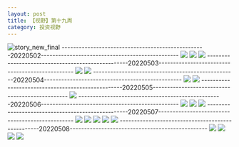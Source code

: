 ```yaml
---
layout: post
title: 【视野】第十九周
category: 投资视野
---
```

![story_new_final](http://rzda7rj3c.hd-bkt.clouddn.com/img/story_new_final_0322.png)
--------------------------------------------------20220502------------------------------------------------
![](http://rzdb2xp2h.hd-bkt.clouddn.com/img/factors-220502-1.png)
![](http://rzdb2xp2h.hd-bkt.clouddn.com/img/factors-220502-2.png)
![](http://rzdb2xp2h.hd-bkt.clouddn.com/img/factors-220502-3.png)
--------------------------------------------------20220503------------------------------------------------
![](http://rzdb2xp2h.hd-bkt.clouddn.com/img/factors-220503-1.png)
![](http://rzdb2xp2h.hd-bkt.clouddn.com/img/factors-220503-2.png)
--------------------------------------------------20220504------------------------------------------------
![](http://rzdb2xp2h.hd-bkt.clouddn.com/img/factors-220504-1.png)
![](http://rzdb2xp2h.hd-bkt.clouddn.com/img/factors-220504-2.png)
--------------------------------------------------20220505------------------------------------------------
![](http://rzdb2xp2h.hd-bkt.clouddn.com/img/factors-220505-1.png)
--------------------------------------------------20220506------------------------------------------------
![](http://rzdb2xp2h.hd-bkt.clouddn.com/img/factors-220506-1.png)
![](http://rzdb2xp2h.hd-bkt.clouddn.com/img/factors-220506-2.png)
![](http://rzdb2xp2h.hd-bkt.clouddn.com/img/factors-220506-3.png)
--------------------------------------------------20220507------------------------------------------------
![](http://rzdb2xp2h.hd-bkt.clouddn.com/img/factors-220507-1.png)
![](http://rzdb2xp2h.hd-bkt.clouddn.com/img/factors-220507-2.png)
![](http://rzdb2xp2h.hd-bkt.clouddn.com/img/factors-220507-3.png)
![](http://rzdb2xp2h.hd-bkt.clouddn.com/img/factors-220507-4.png)
![](http://rzdb2xp2h.hd-bkt.clouddn.com/img/factors-220507-5.png)
--------------------------------------------------20220508------------------------------------------------
![](http://rzdb2xp2h.hd-bkt.clouddn.com/img/factors-220508-1.jpg)
![](http://rzdb2xp2h.hd-bkt.clouddn.com/img/factors-220508-2.jpg)
![](http://rzdb2xp2h.hd-bkt.clouddn.com/img/factors-220508-3.jpg)
![](http://rzdb2xp2h.hd-bkt.clouddn.com/img/factors-220508-4.jpg)
  




